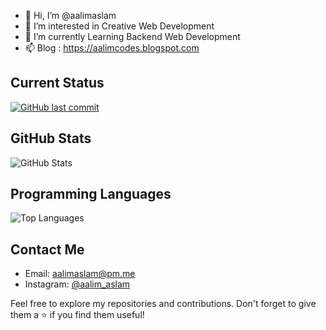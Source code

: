 - 👋 Hi, I’m @aalimaslam
- 👀 I’m interested in Creative Web Development
- 🌱 I’m currently Learning Backend Web Development
- 📫 Blog : https://aalimcodes.blogspot.com


## Current Status

[![GitHub last commit](https://img.shields.io/github/last-commit/yourusername/yourrepository)](https://github.com/yourusername/yourrepository)

## GitHub Stats

![GitHub Stats](https://github-readme-stats.vercel.app/api?username=aalimaslam&show_icons=true&count_private=true)


## Programming Languages

![Top Languages](https://github-readme-stats.vercel.app/api/top-langs/?username=aalimaslam&layout=compact)

## Contact Me

- Email: aalimaslam@pm.me
- Instagram: [@aalim_aslam](https://instagram.com/aalim_aslam)

Feel free to explore my repositories and contributions. Don't forget to give them a ⭐️ if you find them useful!



<!---
aalimaslam/aalimaslam is a ✨ special ✨ repository because its `README.md` (this file) appears on your GitHub profile.
You can click the Preview link to take a look at your changes.
--->
